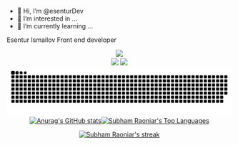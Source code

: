 - 👋 Hi, I’m @esenturDev
- 👀 I’m interested in ...
- 🌱 I’m currently learning ...

Esentur Ismailov
Front end developer

<div align="center">
  <a href="https://github.com/esenturDev">
  <img height="100" src="https://readme-typing-svg.herokuapp.com?color=blue&lines=Just+Frontend+Developer"/>
</a>
</div>
<div align="center">
    <img src="https://skillicons.dev/icons?i=javascript,typescript,firebase,nextjs,react,bootstrap,mui,html,css,vscode,github,figma,tailwind,git,vite,nodejs" />
   <img src="https://skillicons.dev/icons?i=scss,styledcomponents,redux,vercel" />
</div>
<div align="center">
  <a href="https://github.com/esenturDev">
  <img src="https://github.com/bimashazaman/Github-snake-SVG/raw/master/snake.svg"
       alt="snake" /></a>
</div>
<div style="display: flex; justify-content: center; align-items: center;">
<a href="https://github.com/esenturDev"><img alt="Anurag's GitHub stats" src="https://github-readme-stats.vercel.app/api?username=esenturDev&show_icons=true&theme=radical&hide_border=true&bg_color=0D1117">
</a>
<a href="https://github.com/esenturDev"><img alt="Subham Raoniar's Top Languages" src="https://github-readme-stats.vercel.app/api/top-langs/?username=esenturDev&langs_count=8&count_private=true&theme=react&hide_border=true&bg_color=0D1117">
</a>
</div>

<p align="center">
    <a href="https://github.com/esenturDev">
        <img title="🔥 Get streak stats for your profile at git.io/streak-stats" alt="Subham Raoniar's streak" src="https://github-readme-streak-stats.herokuapp.com/?user=esenturDev&theme=black-ice&hide_border=true&stroke=0000&background=0D1117"/>
    </a>
</p>

